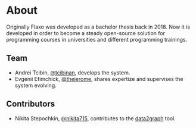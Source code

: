 # About

Originally Flaxo was developed as a bachelor thesis back in 2018. Now it is developed in order to become a steady 
open-source solution for programming courses in universities and different programming trainings. 

## Team

- Andrei Tcibin, [@tcibinan](https://github.com/tcibinan), develops the system.
- Evgenii Efimchick, [@thejerome](https://github.com/thejerome), shares expertize and supervises the system evolving.

## Contributors

- Nikita Stepochkin, [@nikita715](https://github.com/nikita715), contributes to the 
[data2graph](https://github.com/data2graph) tool.
